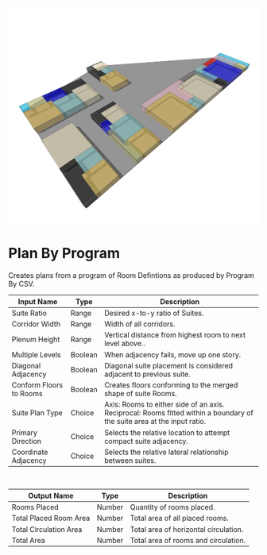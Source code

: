 <img src="preview.png" width="512">

# Plan By Program

Creates plans from a program of Room Defintions as produced by Program By CSV.

|Input Name|Type|Description|
|---|---|---|
|Suite Ratio|Range|Desired x-to-y ratio of Suites.|
|Corridor Width|Range|Width of all corridors.|
|Plenum Height|Range|Vertical distance from highest room to next level above..|
|Multiple Levels|Boolean|When adjacency fails, move up one story.|
|Diagonal Adjacency|Boolean|Diagonal suite placement is considered adjacent to previous suite.|
|Conform Floors to Rooms|Boolean|Creates floors conforming to the merged shape of suite Rooms.|
|Suite Plan Type|Choice|Axis: Rooms to either side of an axis. Reciprocal: Rooms fitted within a boundary of the suite area at the input ratio.|
|Primary Direction|Choice|Selects the relative location to attempt compact suite adjacency.|
|Coordinate Adjacency|Choice|Selects the relative lateral relationship between suites.|


<br>

|Output Name|Type|Description|
|---|---|---|
|Rooms Placed|Number|Quantity of rooms placed.|
|Total Placed Room Area|Number|Total area of all placed rooms.|
|Total Circulation Area|Number|Total area of horizontal circulation.|
|Total Area|Number|Total area of rooms and circulation.|

